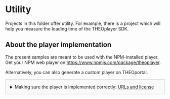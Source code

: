 # Utility

Projects in this folder offer utility.
For example, there is a project which will help you measure the loading time of the THEOplayer SDK.

## About the player implementation
The present samples are meant to be used with the NPM-installed player. Get your NPM web player on https://www.npmjs.com/package/theoplayer.

Alternatively, you can also generate a custom player on THEOportal.

<details style="border:1px solid #ccc;padding:1em; background-color:#f9f9f9">
  <summary>Making sure the player is implemented correctly: <u>URLs and license</u></summary>

### Check the URLs
Once you have installed your player, check whether the following URLs need changing to point to the folder containing the player SDK:
* UI CSS library: `href="../../node_modules/theoplayer/ui.css"`
* THEOplayer library: `src="../../node_modules/theoplayer/THEOplayer.js"`
* libraryLocation: `libraryLocation: "../../node_modules/theoplayer/"`

### License
The license included in the implementation only allows for playback on _localhost_.
To play on any other domains, as well as to make sure your license doesn't expire, get your license on https://portal.theoplayer.com.
</details>
